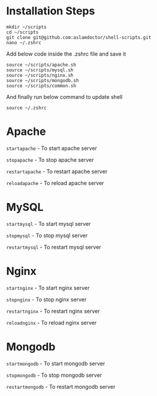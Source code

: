 # Installation Steps
```
mkdir ~/scripts
cd ~/scripts
git clone git@github.com:aslamdoctor/shell-scripts.git
nano ~/.zshrc
```

Add below code inside the .zshrc file and save it
```
source ~/scripts/apache.sh
source ~/scripts/mysql.sh
source ~/scripts/nginx.sh
source ~/scripts/mongodb.sh
source ~/scripts/common.sh
```

And finally run below command to update shell
```
source ~/.zshrc
```

# Apache
`startapache` - To start apache server

`stopapache` - To stop apache server

`restartapache` - To restart apache server

`reloadapache` - To reload apache server

# MySQL
`startmysql` - To start mysql server

`stopmysql` - To stop mysql server

`restartmysql` - To restart mysql server

# Nginx
`startnginx` - To start nginx server

`stopnginx` - To stop nginx server

`restartnginx` - To restart nginx server

`reloadnginx` - To reload nginx server


# Mongodb
`startmongodb` - To start mongodb server

`stopmongodb` - To stop mongodb server

`restartmongodb` - To restart mongodb server


